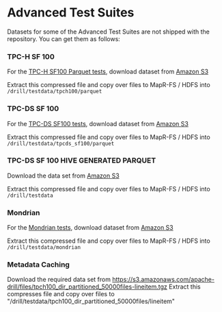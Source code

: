# Advanced Test Suites 

Datasets for some of the Advanced Test Suites are not shipped with the repository. You can get them as follows:

### TPC-H SF 100

For the [TPC-H SF100 Parquet tests](tpch/tpch_sf100/parquet), download dataset from [Amazon S3](http://drill-public.s3.amazonaws.com/tpch/sf100/parquet/tpch_sf100_parquet.tgz) 

Extract this compressed file and copy over files to MapR-FS / HDFS into `/drill/testdata/tpch100/parquet`

### TPC-DS SF 100

For the [TPC-DS SF100 tests](tpcds/tpcds_sf100), download dataset from [Amazon S3](http://drill-public.s3.amazonaws.com/tpcds/sf100/parquet/tpcds_sf100_parquet.tgz) 

Extract this compressed file and copy over files to MapR-FS / HDFS into `/drill/testdata/tpcds_sf100/parquet`

### TPC-DS SF 100 HIVE GENERATED PARQUET

Download the data set from [Amazon S3](http://drill-public.s3.amazonaws.com/tpcds/sf100/parquet/tpcds100_parquet_hivegen.tgz)

Extract this compressed file and copy over files to MapR-FS / HDFS into `/drill/testdata`

### Mondrian

For the [Mondrian tests](mondrian), download dataset from [Amazon S3](http://drill-public.s3.amazonaws.com/mondrian/mondrian.tgz) 

Extract this compressed file and copy over files to MapR-FS / HDFS into `/drill/testdata/mondrian`

### Metadata Caching
Download the required data set from  https://s3.amazonaws.com/apache-drill/files/tpch100_dir_partitioned_50000files-lineitem.tgz
Extract this compresses file and copy over files to "/drill/testdata/tpch100_dir_partitioned_50000files/lineitem"
